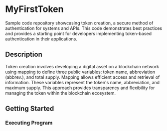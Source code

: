 # MyFirstToken
Sample code repository showcasing token creation, a secure method of authentication for systems and APIs. This code demonstrates best practices and provides a starting point for developers implementing token-based authentication in their applications.
## Description
Token creation involves developing a digital asset on a blockchain network using mapping to define three public variables: token name, abbreviation (abbrev.), and total supply. Mapping allows efficient access and retrieval of information. These variables represent the token's name, abbreviation, and maximum supply. This approach provides transparency and flexibility for managing the token within the blockchain ecosystem.
## Getting Started
### Executing Program
